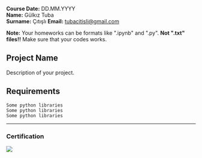 

**Course Date:** DD.MM.YYYY  
**Name:** Gülkız Tuba  
**Surname:** Çıtışlı 
**Email:** tubacitisli@gmail.com  

**Note:** Your homeworks can be formats like ".ipynb" and ".py". **Not ".txt" files!!** Make sure that your codes works.  

## Project Name
Description of your project.

## Requirements
```
Some python libraries
Some python libraries
Some python libraries
```
---

### Certification
![](img/TopLearnerCertificate.png)

